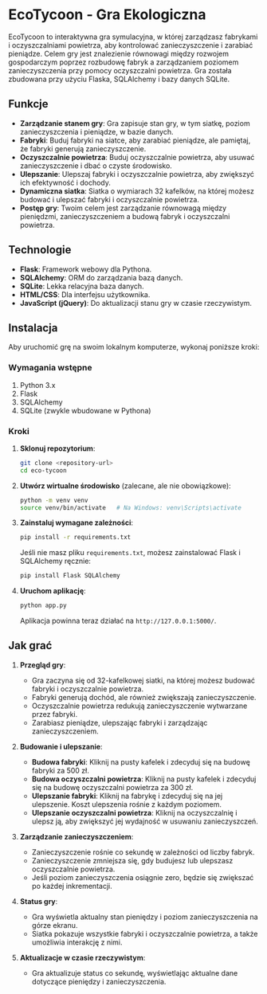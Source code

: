 # EcoTycoon - Gra Ekologiczna

EcoTycoon to interaktywna gra symulacyjna, w której zarządzasz fabrykami i oczyszczalniami powietrza, aby kontrolować zanieczyszczenie i zarabiać pieniądze. Celem gry jest znalezienie równowagi między rozwojem gospodarczym poprzez rozbudowę fabryk a zarządzaniem poziomem zanieczyszczenia przy pomocy oczyszczalni powietrza. Gra została zbudowana przy użyciu Flaska, SQLAlchemy i bazy danych SQLite.

## Funkcje

- **Zarządzanie stanem gry**: Gra zapisuje stan gry, w tym siatkę, poziom zanieczyszczenia i pieniądze, w bazie danych.
- **Fabryki**: Buduj fabryki na siatce, aby zarabiać pieniądze, ale pamiętaj, że fabryki generują zanieczyszczenie.
- **Oczyszczalnie powietrza**: Buduj oczyszczalnie powietrza, aby usuwać zanieczyszczenie i dbać o czyste środowisko.
- **Ulepszanie**: Ulepszaj fabryki i oczyszczalnie powietrza, aby zwiększyć ich efektywność i dochody.
- **Dynamiczna siatka**: Siatka o wymiarach 32 kafelków, na której możesz budować i ulepszać fabryki i oczyszczalnie powietrza.
- **Postęp gry**: Twoim celem jest zarządzanie równowagą między pieniędzmi, zanieczyszczeniem a budową fabryk i oczyszczalni powietrza.

## Technologie

- **Flask**: Framework webowy dla Pythona.
- **SQLAlchemy**: ORM do zarządzania bazą danych.
- **SQLite**: Lekka relacyjna baza danych.
- **HTML/CSS**: Dla interfejsu użytkownika.
- **JavaScript (jQuery)**: Do aktualizacji stanu gry w czasie rzeczywistym.

## Instalacja

Aby uruchomić grę na swoim lokalnym komputerze, wykonaj poniższe kroki:

### Wymagania wstępne

1. Python 3.x
2. Flask
3. SQLAlchemy
4. SQLite (zwykle wbudowane w Pythona)

### Kroki

1. **Sklonuj repozytorium**:

    ```bash
    git clone <repository-url>
    cd eco-tycoon
    ```

2. **Utwórz wirtualne środowisko** (zalecane, ale nie obowiązkowe):

    ```bash
    python -m venv venv
    source venv/bin/activate   # Na Windows: venv\Scripts\activate
    ```

3. **Zainstaluj wymagane zależności**:

    ```bash
    pip install -r requirements.txt
    ```

    Jeśli nie masz pliku `requirements.txt`, możesz zainstalować Flask i SQLAlchemy ręcznie:

    ```bash
    pip install Flask SQLAlchemy
    ```

4. **Uruchom aplikację**:

    ```bash
    python app.py
    ```

    Aplikacja powinna teraz działać na `http://127.0.0.1:5000/`.

## Jak grać

1. **Przegląd gry**:
    - Gra zaczyna się od 32-kafelkowej siatki, na której możesz budować fabryki i oczyszczalnie powietrza.
    - Fabryki generują dochód, ale również zwiększają zanieczyszczenie.
    - Oczyszczalnie powietrza redukują zanieczyszczenie wytwarzane przez fabryki.
    - Zarabiasz pieniądze, ulepszając fabryki i zarządzając zanieczyszczeniem.

2. **Budowanie i ulepszanie**:
    - **Budowa fabryki**: Kliknij na pusty kafelek i zdecyduj się na budowę fabryki za 500 zł.
    - **Budowa oczyszczalni powietrza**: Kliknij na pusty kafelek i zdecyduj się na budowę oczyszczalni powietrza za 300 zł.
    - **Ulepszanie fabryki**: Kliknij na fabrykę i zdecyduj się na jej ulepszenie. Koszt ulepszenia rośnie z każdym poziomem.
    - **Ulepszanie oczyszczalni powietrza**: Kliknij na oczyszczalnię i ulepsz ją, aby zwiększyć jej wydajność w usuwaniu zanieczyszczeń.

3. **Zarządzanie zanieczyszczeniem**:
    - Zanieczyszczenie rośnie co sekundę w zależności od liczby fabryk.
    - Zanieczyszczenie zmniejsza się, gdy budujesz lub ulepszasz oczyszczalnie powietrza.
    - Jeśli poziom zanieczyszczenia osiągnie zero, będzie się zwiększać po każdej inkrementacji.

4. **Status gry**:
    - Gra wyświetla aktualny stan pieniędzy i poziom zanieczyszczenia na górze ekranu.
    - Siatka pokazuje wszystkie fabryki i oczyszczalnie powietrza, a także umożliwia interakcję z nimi.

5. **Aktualizacje w czasie rzeczywistym**:
    - Gra aktualizuje status co sekundę, wyświetlając aktualne dane dotyczące pieniędzy i zanieczyszczenia.
